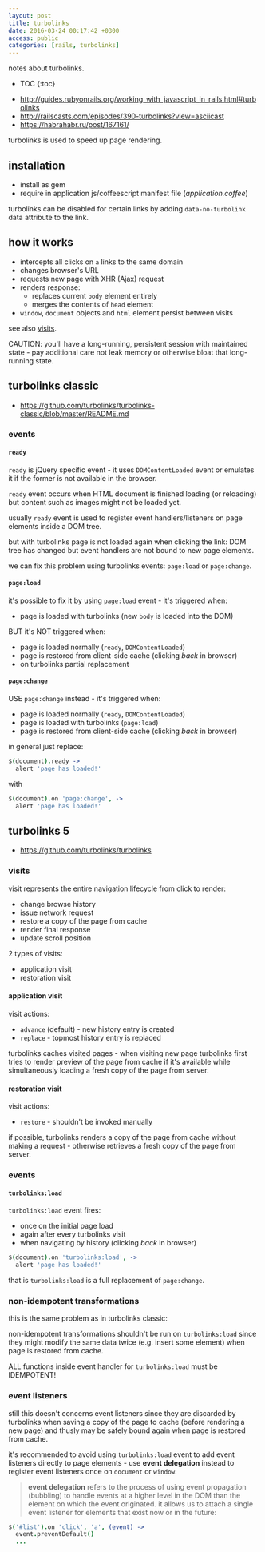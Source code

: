 ```yaml
---
layout: post
title: turbolinks
date: 2016-03-24 00:17:42 +0300
access: public
categories: [rails, turbolinks]
---
```


notes about turbolinks.

<!-- more -->

* TOC
{:toc}

- <http://guides.rubyonrails.org/working_with_javascript_in_rails.html#turbolinks>
- <http://railscasts.com/episodes/390-turbolinks?view=asciicast>
- <https://habrahabr.ru/post/167161/>

turbolinks is used to speed up page rendering.

## installation

- install as gem
- require in application js/coffeescript manifest file (_application.coffee_)

turbolinks can be disabled for certain links by adding `data-no-turbolink`
data attribute to the link.

## how it works

- intercepts all clicks on `a` links to the same domain
- changes browser's URL
- requests new page with XHR (Ajax) request
- renders response:
  - replaces current `body` element entirely
  - merges the contents of `head` element
- `window`, `document` objects and `html` element persist between visits

see also [visits](#visits).

CAUTION: you'll have a long-running, persistent session with maintained state -
pay additional care not leak memory or otherwise bloat that long-running state.

## turbolinks classic

- <https://github.com/turbolinks/turbolinks-classic/blob/master/README.md>

### events

#### `ready`

`ready` is jQuery specific event - it uses `DOMContentLoaded` event or
emulates it if the former is not available in the browser.

`ready` event occurs when HTML document is finished loading (or reloading)
but content such as images might not be loaded yet.

usually `ready` event is used to register event handlers/listeners
on page elements inside a DOM tree.

but with turbolinks page is not loaded again when clicking the link:
DOM tree has changed but event handlers are not bound to new page elements.

we can fix this problem using turbolinks events: `page:load` or `page:change`.

#### `page:load`

it's possible to fix it by using `page:load` event - it's triggered when:

- page is loaded with turbolinks (new `body` is loaded into the DOM)

BUT it's NOT triggered when:

- page is loaded normally (`ready`, `DOMContentLoaded`)
- page is restored from client-side cache (clicking *back* in browser)
- on turbolinks partial replacement

#### `page:change`

USE `page:change` instead - it's triggered when:

- page is loaded normally (`ready`, `DOMContentLoaded`)
- page is loaded with turbolinks (`page:load`)
- page is restored from client-side cache (clicking *back* in browser)

in general just replace:

```coffeescript
$(document).ready ->
  alert 'page has loaded!'
```

with

```coffeescript
$(document).on 'page:change', ->
  alert 'page has loaded!'
```

## turbolinks 5

- <https://github.com/turbolinks/turbolinks>

### visits

visit represents the entire navigation lifecycle from click to render:

- change browse history
- issue network request
- restore a copy of the page from cache
- render final response
- update scroll position

2 types of visits:

- application visit
- restoration visit

#### application visit

visit actions:

- `advance` (default) - new history entry is created
- `replace` - topmost history entry is replaced

turbolinks caches visited pages - when visiting new page turbolinks first
tries to render preview of the page from cache if it's available while
simultaneously loading a fresh copy of the page from server.

#### restoration visit

visit actions:

- `restore` - shouldn't be invoked manually

if possible, turbolinks renders a copy of the page from cache without
making a request - otherwise retrieves a fresh copy of the page from server.

### events

#### `turbolinks:load`

`turbolinks:load` event fires:

- once on the initial page load
- again after every turbolinks visit
- when navigating by history (clicking *back* in browser)

```coffeescript
$(document).on 'turbolinks:load', ->
  alert 'page has loaded!'
```

that is `turbolinks:load` is a full replacement of `page:change`.

### non-idempotent transformations

this is the same problem as in turbolinks classic:

non-idempotent transformations shouldn't be run on `turbolinks:load`
since they might modify the same data twice (e.g. insert some element)
when page is restored from cache.

ALL functions inside event handler for `turbolinks:load` must be IDEMPOTENT!

### event listeners

still this doesn't concerns event listeners since they are discarded by
turbolinks when saving a copy of the page to cache (before rendering a new page)
and thusly may be safely bound again when page is restored from cache.

it's recommended to avoid using `turbolinks:load` event to add
event listeners directly to page elements - use **event delegation**
instead to register event listeners once on `document` or `window`.

> **event delegation** refers to the process of using event propagation (bubbling)
> to handle events at a higher level in the DOM than the element on which
> the event originated. it allows us to attach a single event listener for
> elements that exist now or in the future:

```coffeescript
$('#list').on 'click', 'a', (event) ->
  event.preventDefault()
  ...
```
